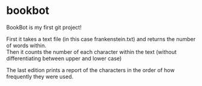 # bookbot
BookBot is my first git project!

First it takes a text file (in this case frankenstein.txt) and returns the number of words within.  
Then it counts the number of each character within the text (without differentiating between upper and lower case)

The last edition prints a report of the characters in the order of how frequently they were used.